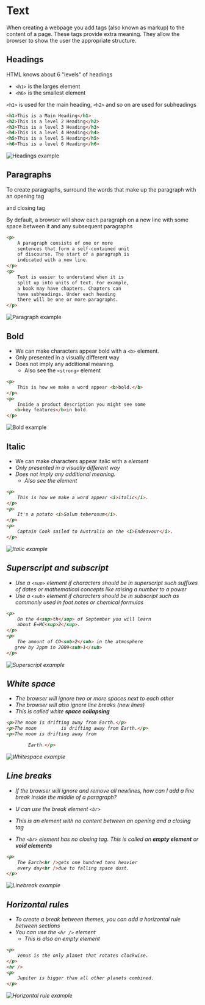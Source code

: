 
# Text

When creating a webpage you add tags (also known as markup) to the content of a page. These tags provide extra meaning. They allow the browser to show the user the appropriate structure.

## Headings

HTML knows about 6 "levels" of headings

* `<h1>` is the larges element
* `<h6>` is the smallest element

`<h1>` is used for the main heading, `<h2>` and so on are used for subheadings

```html
<h1>This is a Main Heading</h1>
<h2>This is a level 2 Heading</h2>
<h3>This is a level 3 Heading</h3>
<h4>This is a level 4 Heading</h4>
<h5>This is a level 5 Heading</h5>
<h6>This is a level 6 Heading</h6>
```

![Headings example](./img/headings.png)

## Paragraphs

To create paragraphs, surround the words that make up the paragraph with an opening tag <p> and closing tag </p>
By default, a browser will show each paragraph on a new line with some space between it and any subsequent paragraphs

```html
<p>
    A paragraph consists of one or more  
    sentences that form a self-contained unit
    of discourse. The start of a paragraph is
    indicated with a new line.
</p>
<p>
    Text is easier to understand when it is
    split up into units of text. For example,
    a book may have chapters. Chapters can
    have subheadings. Under each heading
    there will be one or more paragraphs.
</p>
```

![Paragraph example](./img/paragraph.png)

## Bold

* We can make characters appear bold with a `<b>` element.
* Only presented in a visually different way
* Does not imply any additional meaning.
  * Also see the `<strong>` element

```html
<p>
    This is how we make a word appear <b>bold.</b>
</p>
<p>
    Inside a product description you might see some
   <b>key features</b>in bold.
</p>
```

![Bold example](./img/bold.png)

## Italic

* We can make characters appear italic with a <i> element
* Only presented in a visually different way
* Does not imply any additional meaning.
  * Also see the <em> element

```html
<p>
    This is how we make a word appear <i>italic</i>.
</p>
<p>
    It's a potato <i>Solum teberosum</i>.
</p>
<p>
    Captain Cook sailed to Australia on the <i>Endeavour</i>.
</p>
```

![Italic example](./img/italic.png)

## Superscript and subscript

* Use a `<sup>` element if characters should be in superscript such suffixes of dates or mathematical concepts like raising a number to a power
* Use a `<sub>` element if characters should be in subscript such as commonly used in foot notes or chemical formulas

```html
<p>
    On the 4<sup>th</sup> of September you will learn
    about E=MC<sup>2</sup>.
</p>
<p>
    The amount of CO<sub>2</sub> in the atmosphere
   grew by 2ppm in 2009<sub>1</sub>
</p>
```

![Superscript example](./img/superscript-subscript.png)

## White space

* The browser will ignore two or more spaces next to each other
* The browser will also ignore line breaks (new lines)
* This is called white **space collapsing**

```html
<p>The moon is drifting away from Earth.</p>
<p>The moon         is drifting away from Earth.</p>
<p>The moon is drifting away from

        Earth.</p>
```

![Whitespace example](./img/whitespace.png)

## Line breaks

* If the browser will ignore and remove all newlines, how can I add a line break inside the middle of a paragraph?
* U can use the break element `<br>`

* This is an element with no content between an opening and a closing tag
* The `<br>` element has no closing tag. This is called an **empty element** or **void elements**

```html
<p>
    The Earch<br />gets one hundred tons heavier
    every day<br />due to falling space dust.
</p>
```

![Linebreak example](./img/linebreak.png)

## Horizontal rules

* To create a break between themes, you can add a horizontal rule between sections
* You can use the `<hr />` element
  * This is also an empty element

```html
<p>
    Venus is the only planet that rotates clockwise.
</p>
<hr />
<p>
    Jupiter is bigger than all other planets combined.
</p>
```

![Horizontal rule example](./img/hr.png)
